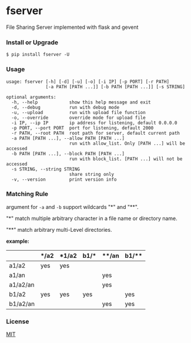 # fserver

File Sharing Server implemented with flask and gevent


### Install or Upgrade 

```shell
$ pip install fserver -U
```


### Usage 

```text
usage: fserver [-h] [-d] [-u] [-o] [-i IP] [-p PORT] [-r PATH]
               [-a PATH [PATH ...]] [-b PATH [PATH ...]] [-s STRING]

optional arguments:
  -h, --help            show this help message and exit
  -d, --debug           run with debug mode
  -u, --upload          run with upload file function
  -o, --override        override mode for upload file
  -i IP, --ip IP        ip address for listening, default 0.0.0.0
  -p PORT, --port PORT  port for listening, default 2000
  -r PATH, --root PATH  root path for server, default current path
  -a PATH [PATH ...], --allow PATH [PATH ...]
                        run with allow_list. Only [PATH ...] will be accessed
  -b PATH [PATH ...], --block PATH [PATH ...]
                        run with block_list. [PATH ...] will not be accessed
  -s STRING, --string STRING
                        share string only
  -v, --version         print version info
```

### Matching Rule

argument for `-a` and `-b` support wildcards "\*" and "\*\*". 

"*" match multiple arbitrary character in a file name or directory name.

"**" match arbitrary multi-Level directories.

**example:** 

|          | */a2 | *1/a2 | b1/* | **/an | b1/** |
| -------- | ---- | ----- | ---- | ----- | ----- |
| a1/a2    | yes  | yes   |      |       |       |
| a1/an    |      |       |      | yes   |       |
| a1/a2/an |      |       |      | yes   |       |
| b1/a2    | yes  | yes   | yes  |       | yes   |
| b1/a2/an |      |       |      | yes   | yes   |




### License
[MIT](LICENSE)